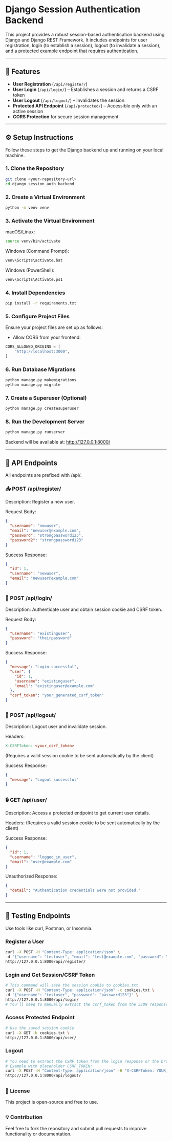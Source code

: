 # Django Session Authentication Backend

This project provides a robust session-based authentication backend using Django and Django REST Framework. It includes endpoints for user registration, login (to establish a session), logout (to invalidate a session), and a protected example endpoint that requires authentication.

---

## 🚀 Features

- **User Registration** (`/api/register/`)
- **User Login** (`/api/login/`) – Establishes a session and returns a CSRF token
- **User Logout** (`/api/logout/`) – Invalidates the session
- **Protected API Endpoint** (`/api/protected/`) – Accessible only with an active session
- **CORS Protection** for secure session management

---

## ⚙️ Setup Instructions

Follow these steps to get the Django backend up and running on your local machine.

### 1. Clone the Repository

```bash
git clone <your-repository-url>
cd django_session_auth_backend
```

### 2. Create a Virtual Environment
```bash
python -m venv venv
```

### 3. Activate the Virtual Environment
macOS/Linux:
```bash
source venv/bin/activate
```
Windows (Command Prompt):
```bash
venv\Scripts\activate.bat
```
Windows (PowerShell):
```bash
venv\Scripts\Activate.ps1
```
### 4. Install Dependencies
```bash
pip install -r requirements.txt
```
### 5. Configure Project Files
Ensure your project files are set up as follows:

- Allow CORS from your frontend:
```python
CORS_ALLOWED_ORIGINS = [
    "http://localhost:3000",
]
```
### 6. Run Database Migrations
```bash
python manage.py makemigrations
python manage.py migrate
```
### 7. Create a Superuser (Optional)
```bash
python manage.py createsuperuser
```
### 8. Run the Development Server
```bash
python manage.py runserver
```
Backend will be available at: http://127.0.0.1:8000/

---


## 🔌 API Endpoints

All endpoints are prefixed with /api/.

### 📥 POST /api/register/
Description: Register a new user.

Request Body:
```json
{
  "username": "newuser",
  "email": "newuser@example.com",
  "password": "strongpassword123",
  "password2": "strongpassword123"
}
```
Success Response:
```json
{
  "id": 1,
  "username": "newuser",
  "email": "newuser@example.com"
}
```
##

### 🔐 POST /api/login/
Description: Authenticate user and obtain session cookie and CSRF token.

Request Body:
```json
{
  "username": "existinguser",
  "password": "theirpassword"
}
```
Success Response:
```json
{
  "message": "Login successful",
  "user": {
    "id": 1,
    "username": "existinguser",
    "email": "existinguser@example.com"
  },
  "csrf_token": "your_generated_csrf_token"
}
```
##

### 🚪 POST /api/logout/
Description: Logout user and invalidate session.

Headers:
```makefile
X-CSRFToken: <your_csrf_token>
```
(Requires a valid session cookie to be sent automatically by the client)

Success Response:
```json
{
  "message": "Logout successful"
}
```
##

### 🔒 GET /api/user/
Description: Access a protected endpoint to get current user details.

Headers:
(Requires a valid session cookie to be sent automatically by the client)

Success Response:
```json
{
  "id": 1,
  "username": "logged_in_user",
  "email": "user@example.com"
}
```
Unauthorized Response:
```json
{
  "detail": "Authentication credentials were not provided."
}
```
---

## 🧪 Testing Endpoints
Use tools like curl, Postman, or Insomnia.

### Register a User
```bash
curl -X POST -H "Content-Type: application/json" \
-d '{"username": "testuser", "email": "test@example.com", "password": "password123", "password2": "password123"}' \
http://127.0.0.1:8000/api/register/
```
### Login and Get Session/CSRF Token
```bash
# This command will save the session cookie to cookies.txt
curl -X POST -H "Content-Type: application/json" -c cookies.txt \
-d '{"username": "testuser", "password": "password123"}' \
http://127.0.0.1:8000/api/login/
# You'll need to manually extract the csrf_token from the JSON response for subsequent POST/PUT/DELETE requests.
```
### Access Protected Endpoint
```bash
# Use the saved session cookie
curl -X GET -b cookies.txt \
http://127.0.0.1:8000/api/user/

```
### Logout
```bash
# You need to extract the CSRF token from the login response or the browsable API.
# Example with placeholder CSRF_TOKEN:
curl -X POST -H "Content-Type: application/json" -H "X-CSRFToken: YOUR_CSRF_TOKEN_HERE" -b cookies.txt \
http://127.0.0.1:8000/api/logout/
```
##

### 📝 License
This project is open-source and free to use.

##

### 💡 Contribution
Feel free to fork the repository and submit pull requests to improve functionality or documentation.

